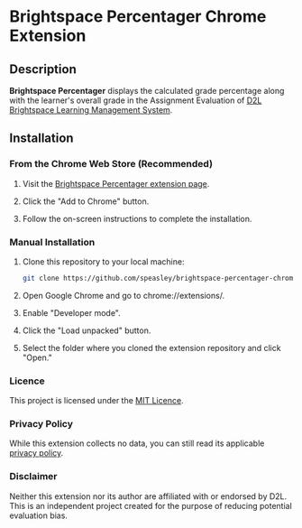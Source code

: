 # Brightspace Percentager Chrome Extension

## Description
**Brightspace Percentager** displays the calculated grade percentage along with the learner's overall grade in the Assignment Evaluation of [D2L Brightspace Learning Management System](https://www.d2l.com/brightspace/).

## Installation

### From the Chrome Web Store (Recommended)

1. Visit the [Brightspace Percentager extension page](https://chromewebstore.google.com/detail/brightspace-percentager/jjipgkhomehdhimjffjpghakjjkdijag?hl=en).

2. Click the "Add to Chrome" button.

3. Follow the on-screen instructions to complete the installation.

### Manual Installation

1. Clone this repository to your local machine:

   ```bash
   git clone https://github.com/speasley/brightspace-percentager-chrome.git
   ```

2. Open Google Chrome and go to chrome://extensions/.

3. Enable "Developer mode".

4. Click the "Load unpacked" button.

5. Select the folder where you cloned the extension repository and click "Open."

### Licence

This project is licensed under the [MIT Licence](http://opensource.org/licenses/MIT).

### Privacy Policy

While this extension collects no data, you can still read its applicable [privacy policy](./PRIVACY.md).

### Disclaimer

Neither this extension nor its author are affiliated with or endorsed by D2L. This is an independent project created for the purpose of reducing potential evaluation bias.